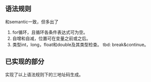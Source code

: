 ## 语法规则

和semantic一致，但多出了
1. for循环，且循环各条件表达式可为空。
1. 自增和自减，位置可在变量之前或之后。
1. 类型int，long，float和double及其类型检查。
tbd: break&continue。

## 已实现的部分

实现了以上语法规则下的三地址码生成。